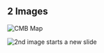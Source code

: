 ## 2 Images

![CMB Map](https://upload.wikimedia.org/wikipedia/commons/thumb/2/2d/WMAP_2010.png/440px-WMAP_2010.png)

![2nd image starts a new slide](https://upload.wikimedia.org/wikipedia/commons/thumb/1/16/PowerSpectrumExt.svg/600px-PowerSpectrumExt.svg.png)


